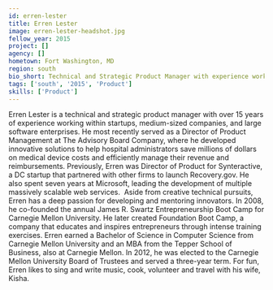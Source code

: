```yaml
---
id: erren-lester
title: Erren Lester
image: erren-lester-headshot.jpg
fellow_year: 2015
project: []
agency: []
hometown: Fort Washington, MD
region: south
bio_short: Technical and Strategic Product Manager with experience working in startups and large enterprise environments. Infosec, Cloud, Healthcare IT. Comp Sci and MBA from Carnegie Mellon.
tags: ['south', '2015', 'Product']
skills: ['Product']
---
```


Erren Lester is a technical and strategic product manager with over 15 years of experience working within startups, medium-sized companies, and large software enterprises. He most recently served as a Director of Product Management at The Advisory Board Company, where he developed innovative solutions to help hospital administrators save millions of dollars on medical device costs and efficiently manage their revenue and reimbursements.
Previously, Erren was Director of Product for Synteractive, a DC startup that partnered with other firms to launch Recovery.gov. He also spent seven years at Microsoft, leading the development of multiple massively scalable web services. 
Aside from creative technical pursuits, Erren has a deep passion for developing and mentoring innovators. In 2008, he co-founded the annual James R. Swartz Entrepreneurship Boot Camp for Carnegie Mellon University. He later created Foundation Boot Camp, a company that educates and inspires entrepreneurs through intense training exercises.
Erren earned a Bachelor of Science in Computer Science from Carnegie Mellon University and an MBA from the Tepper School of Business, also at Carnegie Mellon. In 2012, he was elected to the Carnegie Mellon University Board of Trustees and served a three-year term.
For fun, Erren likes to sing and write music, cook, volunteer and travel with his wife, Kisha.
